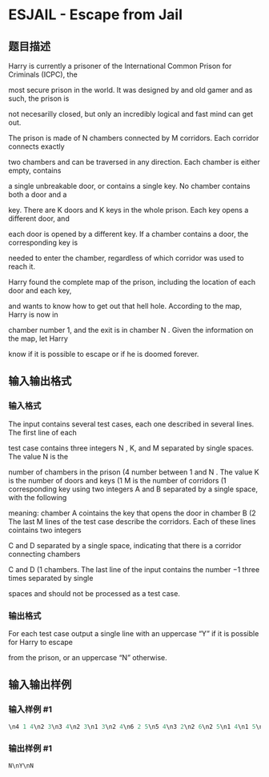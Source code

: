# ESJAIL - Escape from Jail

## 题目描述

Harry is currently a prisoner of the International Common Prison for Criminals (ICPC), the

most secure prison in the world. It was designed by and old gamer and as such, the prison is

not necesarilly closed, but only an incredibly logical and fast mind can get out.

The prison is made of N chambers connected by M corridors. Each corridor connects exactly

two chambers and can be traversed in any direction. Each chamber is either empty, contains

a single unbreakable door, or contains a single key. No chamber contains both a door and a

key. There are K doors and K keys in the whole prison. Each key opens a different door, and

each door is opened by a different key. If a chamber contains a door, the corresponding key is

needed to enter the chamber, regardless of which corridor was used to reach it.

Harry found the complete map of the prison, including the location of each door and each key,

and wants to know how to get out that hell hole. According to the map, Harry is now in

chamber number 1, and the exit is in chamber N . Given the information on the map, let Harry

know if it is possible to escape or if he is doomed forever.

## 输入输出格式

### 输入格式

The input contains several test cases, each one described in several lines. The first line of each

test case contains three integers N , K, and M separated by single spaces. The value N is the

number of chambers in the prison (4 number between 1 and N . The value K is the number of doors and keys (1 M is the number of corridors (1 corresponding key using two integers A and B separated by a single space, with the following

meaning: chamber A cointains the key that opens the door in chamber B (2 The last M lines of the test case describe the corridors. Each of these lines cointains two integers

C and D separated by a single space, indicating that there is a corridor connecting chambers

C and D (1 chambers. The last line of the input contains the number −1 three times separated by single

spaces and should not be processed as a test case.

### 输出格式

For each test case output a single line with an uppercase “Y” if it is possible for Harry to escape

from the prison, or an uppercase “N” otherwise.

## 输入输出样例

### 输入样例 #1

```cpp
\n4 1 4\n2 3\n3 4\n2 3\n1 3\n2 4\n6 2 5\n5 4\n3 2\n2 6\n2 5\n1 4\n1 5\n3 4\n4 1 1\n3 2\n2 3\n-1 -1 -1\n\n
```


### 输出样例 #1

```cpp
N\nY\nN
```


